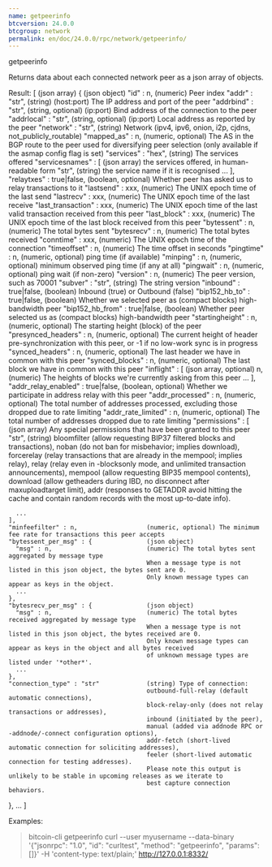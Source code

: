 ```yaml
---
name: getpeerinfo
btcversion: 24.0.0
btcgroup: network
permalink: en/doc/24.0.0/rpc/network/getpeerinfo/
---
```


getpeerinfo

Returns data about each connected network peer as a json array of objects.

Result:
[                                         (json array)
  {                                       (json object)
    "id" : n,                             (numeric) Peer index
    "addr" : "str",                       (string) (host:port) The IP address and port of the peer
    "addrbind" : "str",                   (string, optional) (ip:port) Bind address of the connection to the peer
    "addrlocal" : "str",                  (string, optional) (ip:port) Local address as reported by the peer
    "network" : "str",                    (string) Network (ipv4, ipv6, onion, i2p, cjdns, not_publicly_routable)
    "mapped_as" : n,                      (numeric, optional) The AS in the BGP route to the peer used for diversifying
                                          peer selection (only available if the asmap config flag is set)
    "services" : "hex",                   (string) The services offered
    "servicesnames" : [                   (json array) the services offered, in human-readable form
      "str",                              (string) the service name if it is recognised
      ...
    ],
    "relaytxes" : true|false,             (boolean, optional) Whether peer has asked us to relay transactions to it
    "lastsend" : xxx,                     (numeric) The UNIX epoch time of the last send
    "lastrecv" : xxx,                     (numeric) The UNIX epoch time of the last receive
    "last_transaction" : xxx,             (numeric) The UNIX epoch time of the last valid transaction received from this peer
    "last_block" : xxx,                   (numeric) The UNIX epoch time of the last block received from this peer
    "bytessent" : n,                      (numeric) The total bytes sent
    "bytesrecv" : n,                      (numeric) The total bytes received
    "conntime" : xxx,                     (numeric) The UNIX epoch time of the connection
    "timeoffset" : n,                     (numeric) The time offset in seconds
    "pingtime" : n,                       (numeric, optional) ping time (if available)
    "minping" : n,                        (numeric, optional) minimum observed ping time (if any at all)
    "pingwait" : n,                       (numeric, optional) ping wait (if non-zero)
    "version" : n,                        (numeric) The peer version, such as 70001
    "subver" : "str",                     (string) The string version
    "inbound" : true|false,               (boolean) Inbound (true) or Outbound (false)
    "bip152_hb_to" : true|false,          (boolean) Whether we selected peer as (compact blocks) high-bandwidth peer
    "bip152_hb_from" : true|false,        (boolean) Whether peer selected us as (compact blocks) high-bandwidth peer
    "startingheight" : n,                 (numeric, optional) The starting height (block) of the peer
    "presynced_headers" : n,              (numeric, optional) The current height of header pre-synchronization with this peer, or -1 if no low-work sync is in progress
    "synced_headers" : n,                 (numeric, optional) The last header we have in common with this peer
    "synced_blocks" : n,                  (numeric, optional) The last block we have in common with this peer
    "inflight" : [                        (json array, optional)
      n,                                  (numeric) The heights of blocks we're currently asking from this peer
      ...
    ],
    "addr_relay_enabled" : true|false,    (boolean, optional) Whether we participate in address relay with this peer
    "addr_processed" : n,                 (numeric, optional) The total number of addresses processed, excluding those dropped due to rate limiting
    "addr_rate_limited" : n,              (numeric, optional) The total number of addresses dropped due to rate limiting
    "permissions" : [                     (json array) Any special permissions that have been granted to this peer
      "str",                              (string) bloomfilter (allow requesting BIP37 filtered blocks and transactions),
                                          noban (do not ban for misbehavior; implies download),
                                          forcerelay (relay transactions that are already in the mempool; implies relay),
                                          relay (relay even in -blocksonly mode, and unlimited transaction announcements),
                                          mempool (allow requesting BIP35 mempool contents),
                                          download (allow getheaders during IBD, no disconnect after maxuploadtarget limit),
                                          addr (responses to GETADDR avoid hitting the cache and contain random records with the most up-to-date info).
                                          
      ...
    ],
    "minfeefilter" : n,                   (numeric, optional) The minimum fee rate for transactions this peer accepts
    "bytessent_per_msg" : {               (json object)
      "msg" : n,                          (numeric) The total bytes sent aggregated by message type
                                          When a message type is not listed in this json object, the bytes sent are 0.
                                          Only known message types can appear as keys in the object.
      ...
    },
    "bytesrecv_per_msg" : {               (json object)
      "msg" : n,                          (numeric) The total bytes received aggregated by message type
                                          When a message type is not listed in this json object, the bytes received are 0.
                                          Only known message types can appear as keys in the object and all bytes received
                                          of unknown message types are listed under '*other*'.
      ...
    },
    "connection_type" : "str"             (string) Type of connection: 
                                          outbound-full-relay (default automatic connections),
                                          block-relay-only (does not relay transactions or addresses),
                                          inbound (initiated by the peer),
                                          manual (added via addnode RPC or -addnode/-connect configuration options),
                                          addr-fetch (short-lived automatic connection for soliciting addresses),
                                          feeler (short-lived automatic connection for testing addresses).
                                          Please note this output is unlikely to be stable in upcoming releases as we iterate to
                                          best capture connection behaviors.
  },
  ...
]

Examples:
> bitcoin-cli getpeerinfo 
> curl --user myusername --data-binary '{"jsonrpc": "1.0", "id": "curltest", "method": "getpeerinfo", "params": []}' -H 'content-type: text/plain;' http://127.0.0.1:8332/


